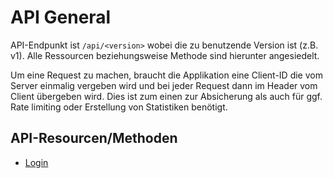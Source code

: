 # API General

API-Endpunkt ist `/api/<version>` wobei <version> die zu benutzende Version ist (z.B. v1). Alle Ressourcen beziehungsweise Methode sind hierunter angesiedelt.

Um eine Request zu machen, braucht die Applikation eine Client-ID die vom Server einmalig vergeben wird und bei jeder Request dann im Header vom Client übergeben wird. Dies ist zum einen zur Absicherung als auch für ggf. Rate limiting oder Erstellung von Statistiken benötigt.


## API-Resourcen/Methoden
- [Login](api_login.md)
